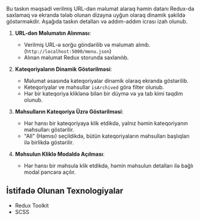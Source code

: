 Bu taskın məqsədi verilmiş URL-dən məlumat alaraq həmin datanı Redux-da saxlamaq və ekranda tələb olunan dizayna uyğun olaraq dinamik şəkildə göstərməkdir. Aşağıda taskın detalları və addım-addım icrası izah olunub.


1. **URL-dən Məlumatın Alınması**:

   - Verilmiş URL-ə sorğu göndərilib və məlumatı alınıb.(`http://localhost:5000/menu.json`)
   - Alınan məlumat Redux storunda saxlanılıb.

2. **Kateqoriyaların Dinamik Göstərilməsi**:

   - Məlumat əsasında kateqoriyalar dinamik olaraq ekranda göstərilib.
   - Keteqoriyalar ve məhsullar `isArchived` görə filter olunub.
   - Hər bir kateqoriya kliklənə bilən bir düymə və ya tab kimi təqdim olunub.

3. **Məhsulların Kateqoriya Üzrə Göstərilməsi**:

   - Hər hansı bir kateqoriyaya klik etdikdə, yalnız həmin kateqoriyanın məhsulları göstərilir.
   - "All" (Hamısı) seçildikdə, bütün kateqoriyaların məhsulları başlıqları ilə birlikdə göstərilir.

4. **Məhsulun Kliklə Modaldə Açılması**:
   - Hər hansı bir məhsula klik etdikdə, həmin məhsulun detalları ilə bağlı modal pəncərə açılır.

## İstifadə Olunan Texnologiyalar

- Redux Toolkit
- SCSS
